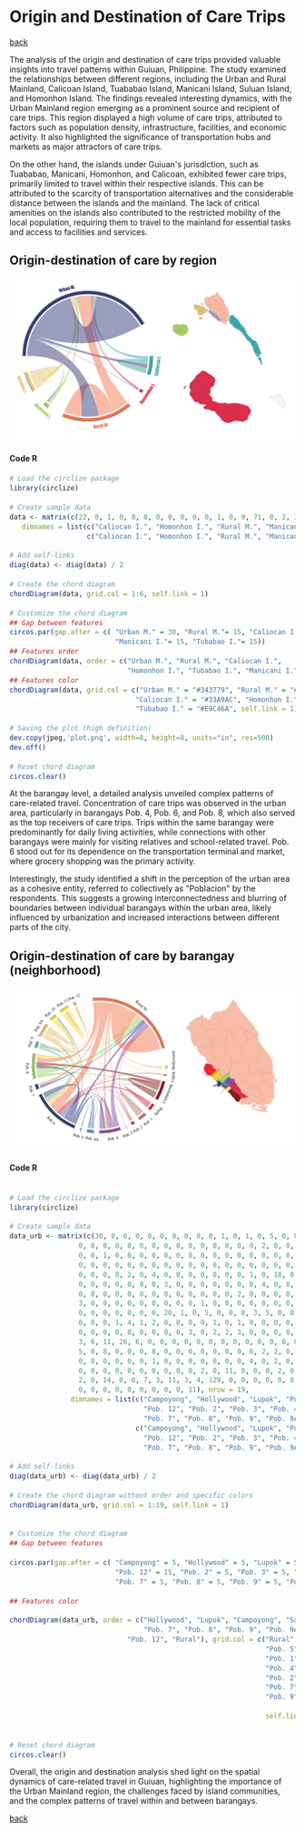 # Origin and Destination of Care Trips
[back](./README.md)

The analysis of the origin and destination of care trips provided valuable insights into travel patterns within Guiuan, Philippine. The study examined the relationships between different regions, including the Urban and Rural Mainland, Calicoan Island, Tuababao Island, Manicani Island, Suluan Island, and Homonhon Island. The findings revealed interesting dynamics, with the Urban Mainland region emerging as a prominent source and recipient of care trips. This region displayed a high volume of care trips, attributed to factors such as population density, infrastructure, facilities, and economic activity. It also highlighted the significance of transportation hubs and markets as major attractors of care trips.

On the other hand, the islands under Guiuan's jurisdiction, such as Tuababao, Manicani, Homonhon, and Calicoan, exhibited fewer care trips, primarily limited to travel within their respective islands. This can be attributed to the scarcity of transportation alternatives and the considerable distance between the islands and the mainland. The lack of critical amenities on the islands also contributed to the restricted mobility of the local population, requiring them to travel to the mainland for essential tasks and access to facilities and services.

## Origin-destination of care by region
![Branching](/assets/projects-img/origin-destination-region.png)

#### Code R
```r
# Load the circlize package
library(circlize)

# Create sample data
data <- matrix(c(22, 0, 1, 0, 0, 8, 0, 0, 0, 0, 0, 1, 0, 0, 71, 0, 2, 38, 0, 0, 0, 3, 0, 2, 0, 0, 0, 0, 30, 0, 7, 5, 32, 6, 8, 233), nrow = 6,
   dimnames = list(c("Caliocan I.", "Homonhon I.", "Rural M.", "Manicani I.", "Tubabao I.", "Urban M."), 
                   c("Caliocan I.", "Homonhon I.", "Rural M.", "Manicani I.", "Tubabao I.", "Urban M.")))

# Add self-links
diag(data) <- diag(data) / 2

# Create the chord diagram
chordDiagram(data, grid.col = 1:6, self.link = 1)

# Customize the chord diagram
## Gap between features
circos.par(gap.after = c( "Urban M." = 30, "Rural M."= 15, "Caliocan I."= 15, "Homonhon I."= 15, 
                          "Manicani I."= 15, "Tubabao I."= 15))
## Features order
chordDiagram(data, order = c("Urban M.", "Rural M.", "Caliocan I.", 
                             "Homonhon I.", "Tubabao I.", "Manicani I."))
## Features color
chordDiagram(data, grid.col = c("Urban M." = "#343779", "Rural M." = "#FC7643", 
                               "Caliocan I." = "#33A9AC", "Homonhon I." = "#DA2A47", "Manicani I." = "#A5CF61", 
                               "Tubabao I." = "#E9C46A", self.link = 1))

# Saving the plot (high definition)
dev.copy(jpeg,'plot.png', width=8, height=8, units="in", res=500)
dev.off()

# Reset chord diagram
circos.clear()
```

At the barangay level, a detailed analysis unveiled complex patterns of care-related travel. Concentration of care trips was observed in the urban area, particularly in barangays Pob. 4, Pob. 6, and Pob. 8, which also served as the top receivers of care trips. Trips within the same barangay were predominantly for daily living activities, while connections with other barangays were mainly for visiting relatives and school-related travel. Pob. 6 stood out for its dependence on the transportation terminal and market, where grocery shopping was the primary activity.

Interestingly, the study identified a shift in the perception of the urban area as a cohesive entity, referred to collectively as "Poblacion" by the respondents. This suggests a growing interconnectedness and blurring of boundaries between individual barangays within the urban area, likely influenced by urbanization and increased interactions between different parts of the city.

## Origin-destination of care by barangay (neighborhood)
![Branching](/assets/projects-img/origin-destination-barangay.png)

#### Code R
```r

# Load the circlize package
library(circlize)

# Create sample data
data_urb <- matrix(c(30, 0, 0, 0, 0, 0, 0, 0, 0, 0, 1, 0, 1, 0, 5, 0, 0, 0, 0, 0, 3, 
                 0, 0, 0, 0, 0, 0, 0, 0, 0, 0, 0, 0, 0, 0, 0, 2, 0, 0, 0, 0, 0, 
                 0, 0, 1, 0, 0, 0, 0, 0, 0, 0, 0, 0, 0, 0, 0, 0, 0, 0, 18, 0, 0, 
                 0, 0, 0, 0, 0, 0, 0, 0, 0, 0, 0, 0, 0, 0, 0, 0, 0, 0, 0, 0, 0, 
                 0, 0, 0, 0, 2, 0, 4, 0, 0, 0, 0, 0, 0, 0, 1, 0, 18, 0, 0, 0, 0, 
                 0, 0, 0, 0, 0, 0, 0, 3, 0, 0, 0, 0, 0, 0, 0, 4, 0, 0, 0, 0, 0, 0, 
                 0, 0, 0, 0, 0, 0, 0, 0, 0, 0, 0, 0, 0, 2, 0, 0, 0, 0, 0, 0, 0, 0, 0, 
                 3, 0, 0, 0, 0, 0, 0, 0, 0, 0, 1, 0, 0, 0, 0, 0, 0, 0, 0, 0, 0, 0, 0, 
                 0, 0, 0, 0, 0, 0, 0, 20, 1, 0, 5, 0, 0, 0, 3, 5, 0, 0, 1, 0, 0, 0, 0, 
                 0, 0, 0, 1, 4, 1, 2, 0, 0, 0, 0, 1, 0, 1, 0, 0, 0, 0, 0, 0, 0, 0, 0, 
                 0, 0, 0, 0, 0, 0, 0, 0, 0, 3, 0, 2, 2, 3, 0, 0, 0, 0, 5, 5, 1, 26, 1, 
                 3, 6, 11, 26, 6, 0, 0, 0, 0, 0, 0, 0, 0, 0, 0, 0, 0, 0, 0, 0, 0, 2, 
                 5, 0, 8, 0, 0, 0, 8, 0, 0, 0, 0, 0, 0, 0, 6, 2, 2, 0, 2, 11, 0, 0, 
                 0, 0, 0, 0, 0, 0, 1, 0, 0, 0, 0, 0, 0, 0, 4, 0, 2, 0, 0, 0, 0, 0, 
                 0, 0, 0, 0, 0, 0, 0, 0, 0, 0, 2, 0, 11, 0, 0, 0, 2, 0, 0, 0, 2, 1, 
                 2, 0, 14, 0, 0, 7, 3, 11, 3, 4, 129, 0, 0, 0, 0, 0, 0, 0, 0, 0, 0, 
                 0, 0, 0, 0, 0, 0, 0, 0, 0, 11), nrow = 19,
               dimnames = list(c("Campoyong", "Hollywood", "Lupok", "Pob. 1", "Pob. 10", "Pob. 11",
                                 "Pob. 12", "Pob. 2", "Pob. 3", "Pob. 4", "Pob. 4A", "Pob. 5", "Pob. 6",
                                 "Pob. 7", "Pob. 8", "Pob. 9", "Pob. 9A", "Rural", "Salug"), 
                               c("Campoyong", "Hollywood", "Lupok", "Pob. 1", "Pob. 10", "Pob. 11",
                                 "Pob. 12", "Pob. 2", "Pob. 3", "Pob. 4", "Pob. 4A", "Pob. 5", "Pob. 6",
                                 "Pob. 7", "Pob. 8", "Pob. 9", "Pob. 9A", "Rural", "Salug")))

# Add self-links
diag(data_urb) <- diag(data_urb) / 2

# Create the chord diagram without order and specific colors
chordDiagram(data_urb, grid.col = 1:19, self.link = 1)


# Customize the chord diagram
## Gap between features

circos.par(gap.after = c( "Campoyong" = 5, "Hollywood" = 5, "Lupok" = 5, "Pob. 1" = 5, "Pob. 10" = 5, "Pob. 11" = 5,
                          "Pob. 12" = 15, "Pob. 2" = 5, "Pob. 3" = 5, "Pob. 4" = 5, "Pob. 4A" = 5, "Pob. 5" = 5, "Pob. 6" = 5,
                          "Pob. 7" = 5, "Pob. 8" = 5, "Pob. 9" = 5, "Pob. 9A" = 5, "Rural" = 15, "Salug" = 5))

## Features color

chordDiagram(data_urb, order = c("Hollywood", "Lupok", "Campoyong", "Salug", "Pob. 1", "Pob. 2", "Pob. 3", "Pob. 4", "Pob. 4A", "Pob. 5", "Pob. 6",
                                 "Pob. 7", "Pob. 8", "Pob. 9", "Pob. 9A", "Pob. 10", "Pob. 11",
                             "Pob. 12", "Rural"), grid.col = c("Rural" = "#FC7643", "Pob. 6" = "#343779", "Pob. 9A" = "#E9C46A", 
                                                               "Pob. 5" = "#33A9AC", "Pob. 8" = "#A5CF61", "Salug" = "#DA2A47", 
                                                               "Pob. 1" = "#B1816C", "Campoyong" = "#8C0303", "Pob. 5A" = "#6089b5",
                                                               "Pob. 4" = "#8E44AD",  "Pob. 10" = "#FED700", "Pob. 12" = "#F39C12",
                                                               "Pob. 2" = "#B9324C", "Pob. 11" = "#FCE205", "Pob. 2" = "#702963",
                                                               "Pob. 7" = "#1034A6", "Pob. 4A" = "#1E90FF", "Lupok" = "red", "Pob. 3" = "purple",
                                                               "Pob. 9" = "#1cd3a2",
                                                             
                                                               self.link = 1))


# Reset chord diagram
circos.clear()
```

Overall, the origin and destination analysis shed light on the spatial dynamics of care-related travel in Guiuan, highlighting the importance of the Urban Mainland region, the challenges faced by island communities, and the complex patterns of travel within and between barangays.

[back](./README.md)
